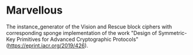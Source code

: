 # Marvellous
The instance_generator of the Vision and Rescue block ciphers with corresponding sponge implementation of the work "Design of Symmetric-Key Primitives for Advanced Cryptographic Protocols" (https://eprint.iacr.org/2019/426).
